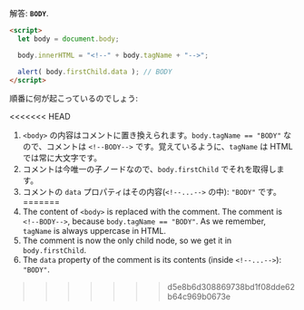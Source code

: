 解答: **`BODY`**.

```html run
<script>
  let body = document.body;

  body.innerHTML = "<!--" + body.tagName + "-->";

  alert( body.firstChild.data ); // BODY
</script>
```

順番に何が起こっているのでしょう:

<<<<<<< HEAD
1. `<body>` の内容はコメントに置き換えられます。`body.tagName == "BODY"` なので、コメントは <code>&lt;!--BODY--&gt;</code> です。覚えているように、`tagName` は HTML では常に大文字です。
2. コメントは今唯一の子ノードなので、`body.firstChild` でそれを取得します。
3. コメントの `data` プロパティはその内容(`<!--...-->` の中): `"BODY"` です。
=======
1. The content of `<body>` is replaced with the comment. The comment is `<!--BODY-->`, because `body.tagName == "BODY"`. As we remember, `tagName` is always uppercase in HTML.
2. The comment is now the only child node, so we get it in `body.firstChild`.
3. The `data` property of the comment is its contents (inside `<!--...-->`): `"BODY"`.
>>>>>>> d5e8b6d308869738bd1f08dde62b64c969b0673e
